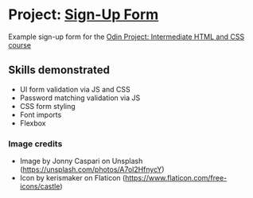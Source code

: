 # Project: <a href="https://edensalt.github.io/sign-up-form/">Sign-Up Form</a>
Example sign-up form for the <a href="https://www.theodinproject.com/lessons/node-path-intermediate-html-and-css-sign-up-form">Odin Project: Intermediate HTML and CSS course</a>

## Skills demonstrated

- UI form validation via JS and CSS
- Password matching validation via JS
- CSS form styling
- Font imports
- Flexbox

### Image credits

- Image by Jonny Caspari on Unsplash (https://unsplash.com/photos/A7ol2HfnycY)
- Icon by kerismaker on Flaticon (https://www.flaticon.com/free-icons/castle)

